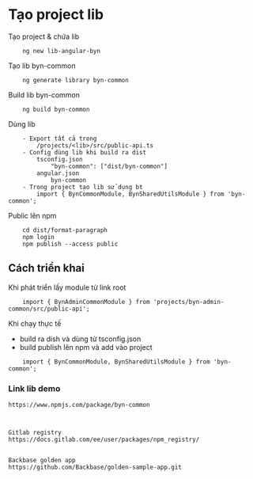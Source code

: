 # Tạo project lib
Tạo project & chứa lib
```
    ng new lib-angular-byn
```
Tạo lib byn-common
```
    ng generate library byn-common
```
Build lib byn-common
```
    ng build byn-common
```
Dùng lib
```
    - Export tất cả trong 
        /projects/<lib>/src/public-api.ts
    - Config dùng lib khi build ra dist
        tsconfig.json
            "byn-common": ["dist/byn-common"]    
        angular.json
            byn-common
    - Trong project tạo lib sử dụng bt 
        import { BynCommonModule, BynSharedUtilsModule } from 'byn-common';
```
Public lên npm
```
    cd dist/format-paragraph
    npm login
    npm publish --access public
```

## Cách triển khai
Khi phát triển lấy module từ link root
```
    import { BynAdminCommonModule } from 'projects/byn-admin-common/src/public-api'; 
```

Khi chạy thực tế 
- build ra dish và dùng từ tsconfig.json
- build publish lên npm và add vào project
```
    import { BynCommonModule, BynSharedUtilsModule } from 'byn-common';    
```

### Link lib demo
    https://www.npmjs.com/package/byn-common



    Gitlab registry
    https://docs.gitlab.com/ee/user/packages/npm_registry/


    Backbase golden app
    https://github.com/Backbase/golden-sample-app.git